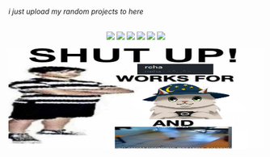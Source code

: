 ###### i just upload my random projects to here<br/>
<p align="center">
  <img src="https://img.shields.io/badge/end_my-suffering-green">
  <img src="https://img.shields.io/badge/rizz_count-0-red">
  <img src="https://img.shields.io/badge/el_psy_kongroo-C4A484">
  <img src="https://img.shields.io/badge/swag_psp_homebrew_developer-003791?logo=playstation">
  <img src="https://img.shields.io/badge/c_lover-545c66?logo=c">
  <img src="https://img.shields.io/badge/vscode_user-007ACC?logo=visualstudiocode">
</p>

<p align="center">
    <img src="https://github.com/rreha/rreha/blob/main/dc7.jpg" width=750 height=200>
</p>
